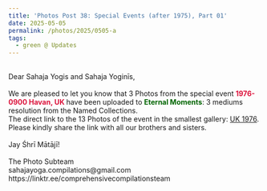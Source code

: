 ```yaml
---
title: 'Photos Post 38: Special Events (after 1975), Part 01'
date: 2025-05-05
permalink: /photos/2025/0505-a
tags:
  - green @ Updates
---
```


<p>
<br>
Dear Sahaja Yogis and Sahaja Yoginīs,<br>
<br>
We are pleased to let you know that 3 Photos from the special event <font color="Crimson"><b>1976-0900 Havan, UK </b></font> have been uploaded to <font color="DarkGreen"><b>Eternal Moments</b></font>: 3 mediums resolution from the Named Collections.<br>
The direct link to the 13 Photos of the event in the smallest gallery: <a href="https://eternalmoments.smugmug.com/Countries/UK/1976">UK 1976</a>.<br> 
Please kindly share the link with all our brothers and sisters.<br>
<br>
Jay Śhrī Mātājī!<br>
<br>
The Photo Subteam<br>
sahajayoga.compilations@gmail.com<br>
https://linktr.ee/comprehensivecompilationsteam
</p>